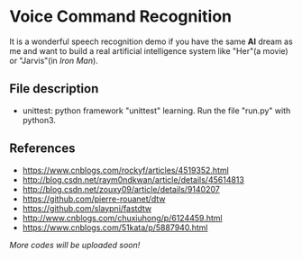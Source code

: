 # Voice Command Recognition
It is a wonderful speech recognition demo if you have the same **AI** dream as me and want to build a real artificial intelligence system like "Her"(a movie) or "Jarvis"(in *Iron Man*).

## File description
* unittest: python framework "unittest" learning. Run the file "run.py" with python3.


## References
* https://www.cnblogs.com/rockyf/articles/4519352.html
* http://blog.csdn.net/raym0ndkwan/article/details/45614813
* http://blog.csdn.net/zouxy09/article/details/9140207
* https://github.com/pierre-rouanet/dtw
* https://github.com/slaypni/fastdtw
* http://www.cnblogs.com/chuxiuhong/p/6124459.html
* https://www.cnblogs.com/51kata/p/5887940.html


*More codes will be uploaded soon!*
